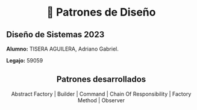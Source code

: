 <h1 align="center">🐍 Patrones de Diseño</h1>

## Diseño de Sistemas 2023

**Alumno:** TISERA AGUILERA, Adriano Gabriel.

**Legajo:** 59059

<h2 align="center">Patrones desarrollados</h2>

<p align="center">Abstract Factory | Builder | Command | Chain Of Responsibility | Factory Method | Observer</p>
